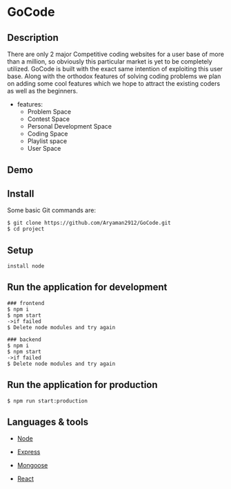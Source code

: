 # GoCode

## Description

There are only 2 major Competitive coding websites for a user base of more than a million, so obviously this particular market is yet to be completely utilized. GoCode is built with the exact same intention of exploiting this user base. Along with the orthodox features of solving coding problems we plan on adding some cool features which we hope to attract the existing coders as well as the beginners.



* features:
  * Problem Space
  * Contest Space
  * Personal Development Space
  * Coding Space
  * Playlist space
  * User Space




## Demo



## Install

Some basic Git commands are:

```
$ git clone https://github.com/Aryaman2912/GoCode.git
$ cd project
```

## Setup

```
install node
```




## Run the application for development

```
### frontend
$ npm i
$ npm start
->if failed
$ Delete node modules and try again

### backend
$ npm i
$ npm start
->if failed
$ Delete node modules and try again
```

## Run the application for production

```
$ npm run start:production
```

## Languages & tools

- [Node](https://nodejs.org/en/)

- [Express](https://expressjs.com/)

- [Mongoose](https://mongoosejs.com/)

- [React](https://reactjs.org/)

